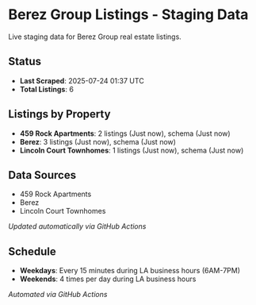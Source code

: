 # Berez Group Listings - Staging Data

Live staging data for Berez Group real estate listings.

## Status

- **Last Scraped**: 2025-07-24 01:37 UTC
- **Total Listings**: 6

## Listings by Property

- **459 Rock Apartments**: 2 listings (Just now), schema (Just now)
- **Berez**: 3 listings (Just now), schema (Just now)
- **Lincoln Court Townhomes**: 1 listings (Just now), schema (Just now)

## Data Sources

- 459 Rock Apartments
- Berez
- Lincoln Court Townhomes

*Updated automatically via GitHub Actions*

## Schedule

- **Weekdays**: Every 15 minutes during LA business hours (6AM-7PM)
- **Weekends**: 4 times per day during LA business hours

*Automated via GitHub Actions*
